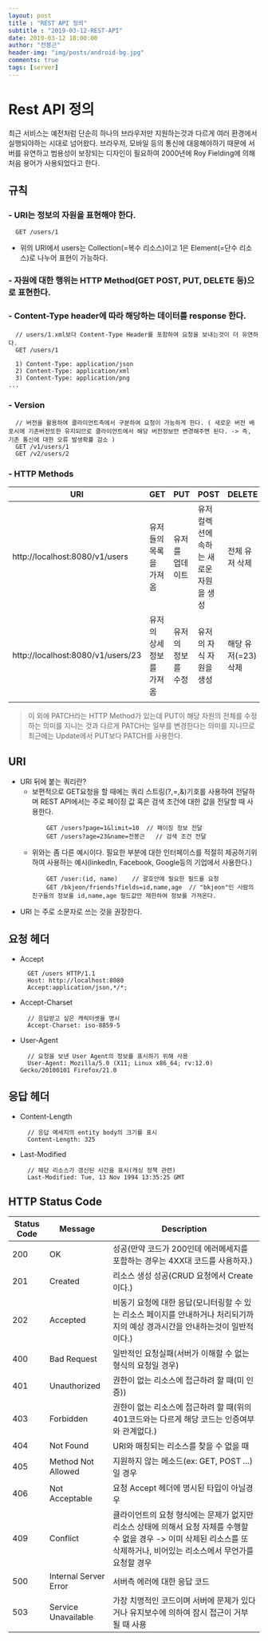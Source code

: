 ```yaml
---
layout: post
title : "REST API 정의"
subtitle : "2019-03-12-REST-API"
date: 2019-03-12 18:00:00
author: "전봉근"
header-img: "img/posts/android-bg.jpg"
comments: true
tags: [server]
---
```


# Rest API 정의
최근 서비스는 예전처럼 단순히 하나의 브라우저만 지원하는것과 다르게 여러 환경에서 실행되야하는 시대로 넘어왔다. 브라우저, 모바일 등의 통신에 대응해야하기 때문에 서버를 유연하고 범용성이 보장되는 디자인이 필요하여 2000년에 Roy Fielding에 의해 처음 용어가 사용되었다고 한다.


## 규칙
### - URI는 **정보의 자원**을 표현해야 한다. 
  ```
    GET /users/1
  ```
  - 위의 URI에서 users는 Collection(=복수 리소스)이고 1은 Element(=단수 리소스)로 나누어 표현이 가능하다.
### - 자원에 대한 행위는 HTTP Method(GET POST, PUT, DELETE 등)으로 표현한다.
### - Content-Type header에 따라 해당하는 데이터를 response 한다.
  ```
    // users/1.xml보다 Content-Type Header를 포함하여 요청을 보내는것이 더 유연하다.
    GET /users/1

    1) Content-Type: application/json
    2) Content-Type: application/xml
    3) Content-Type: application/png
  ...
  ```
### - Version
  ```
    // 버전을 활용하여 클라이언트측에서 구분하여 요청이 가능하게 한다. ( 새로운 버전 배포시에 기존버전또한 유지되므로 클라이언트에서 해당 버전정보만 변경해주면 된다. -> 즉, 기존 통신에 대한 오류 발생확률 감소 )
    GET /v1/users/1
    GET /v2/users/2
  ```
### - HTTP Methods
| URI                               | GET                       | PUT                | POST                                    | DELETE              |
|-----------------------------------|---------------------------|--------------------|-----------------------------------------|---------------------|
| http://localhost:8080/v1/users    | 유저들의 목록을 가져옴    | 유저를 업데이트    | 유저 컬렉션에 속하는 새로운 자원을 생성 | 전체 유저 삭제      |
| http://localhost:8080/v1/users/23 | 유저의 상세 정보를 가져옴 | 유저의 정보를 수정 | 유저의 자식 자원을 생성                 | 해당 유저(=23) 삭제 |
|                                   |                           |                    |                                         |                     |
> 이 외에 PATCH라는 HTTP Method가 있는데 PUT이 해당 자원의 전체를 수정하는 의미를 지니는 것과 다르게 PATCH는 일부를 변경한다는 의미를 지니므로 최근에는 Update에서 PUT보다 PATCH를 사용한다.

## URI
- URI 뒤에 붙는 쿼리란?
  - 보편적으로 GET요청을 할 때에는 쿼리 스트링(?,=,&)기호를 사용하여 전달하며 REST API에서는 주로 페이징 값 혹은 검색 조건에 대한 값을 전달할 때 사용한다.
    ```
        GET /users?page=1&limit=10  // 페이징 정보 전달
        GET /users?age=23&name=전봉근   // 검색 조건 전달
    ```
  - 위와는 좀 다른 예시이다. 필요한 부분에 대한 인터페이스를 적절히 제공하기위하여 사용하는 예시(linkedIn, Facebook, Google등의 기업에서 사용한다.)
    ```
        GET /user:(id, name)    // 괄호안에 필요한 필드를 요청
        GET /bkjeon/friends?fields=id,name,age  // "bkjeon"인 사람의 친구들의 정보를 id,name,age 필드값만 제한하여 정보를 가져온다.
    ```
- URI 는 주로 소문자로 쓰는 것을 권장한다.


## 요청 헤더
- Accept
  ```
    GET /users HTTP/1.1
    Host: http://localhost:8080
    Accept:application/json,*/*;
  ```
- Accept-Charset
  ```
    // 응답받고 싶은 캐릭터셋을 명시
    Accept-Charset: iso-8859-5
  ```

- User-Agent
  ```
    // 요청을 보낸 User Agent의 정보를 표시하기 위해 사용
    User-Agent: Mozilla/5.0 (X11; Linux x86_64; rv:12.0) Gecko/20100101 Firefox/21.0
  ```


## 응답 헤더
- Content-Length
  ```
    // 응답 메세지의 entity body의 크기를 표시
    Content-Length: 325
  ```

- Last-Modified
  ```
    // 해당 리소스가 갱신된 시간을 표시(캐싱 정책 관련)
    Last-Modified: Tue, 13 Nov 1994 13:35:25 GMT
  ```


## HTTP Status Code
| Status Code | Message | Description |  
|--------|--------|--------|  
| 200 | OK | 성공(만약 코드가 200인데 에러메세지를 포함하는 경우는 4XX대 코드를 사용하자.) |  
| 201 | Created | 리소스 생성 성공(CRUD 요청에서 Create이다.) |  
| 202 | Accepted | 비동기 요청에 대한 응답(모니터링할 수 있는 리소스 페이지를 안내하거나 처리되기까지의 예상 경과시간을 안내하는것이 일반적이다.) |  
| 400 | Bad Request | 일반적인 요청실패(서버가 이해할 수 없는 형식의 요청일 경우) |  
| 401 | Unauthorized | 권한이 없는 리소스에 접근하려 할 때(미 인증)) |  
| 403 | Forbidden | 권한이 없는 리소스에 접근하려 할 때(위의 401코드와는 다르게 해당 코드는 인증여부와 관계없다.) |  
| 404 | Not Found | URI와 매칭되는 리소스를 찾을 수 없을 때 |  
| 405 | Method Not Allowed | 지원하지 않는 메소드(ex: GET, POST ...)일 경우 |  
| 406 | Not Acceptable | 요청 Accept 헤더에 명시된 타입이 아닐경우 |  
| 409 | Conflict | 클라이언트의 요청 형식에는 문제가 없지만 리소스 상태에 의해서 요청 자체를 수행할 수 없을 경우 -> 이미 삭제된 리소스를 또 삭제하거나, 비어있는 리소스에서 무언가를 요청할 경우 |  
| 500 | Internal Server Error | 서버측 에러에 대한 응답 코드 |  
| 503 | Service Unavailable | 가장 치명적인 코드이며 서버에 문제가 있다거나 유지보수에 의하여 잠시 접근이 거부 될 때 사용 |  